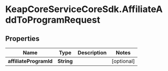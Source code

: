 # KeapCoreServiceCoreSdk.AffiliateAddToProgramRequest

## Properties

Name | Type | Description | Notes
------------ | ------------- | ------------- | -------------
**affiliateProgramId** | **String** |  | [optional] 


